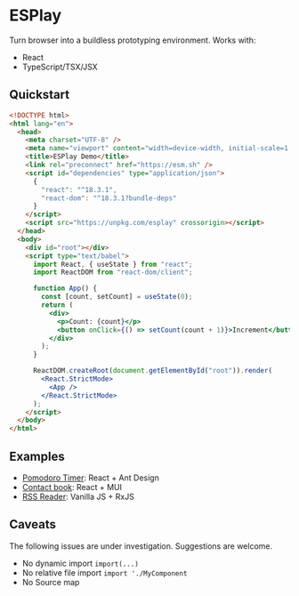 # ESPlay

Turn browser into a buildless prototyping environment. Works with:

- React
- TypeScript/TSX/JSX

## Quickstart

```html
<!DOCTYPE html>
<html lang="en">
  <head>
    <meta charset="UTF-8" />
    <meta name="viewport" content="width=device-width, initial-scale=1.0" />
    <title>ESPlay Demo</title>
    <link rel="preconnect" href="https://esm.sh" />
    <script id="dependencies" type="application/json">
      {
        "react": "^18.3.1",
        "react-dom": "^18.3.1?bundle-deps"
      }
    </script>
    <script src="https://unpkg.com/esplay" crossorigin></script>
  </head>
  <body>
    <div id="root"></div>
    <script type="text/babel">
      import React, { useState } from "react";
      import ReactDOM from "react-dom/client";

      function App() {
        const [count, setCount] = useState(0);
        return (
          <div>
            <p>Count: {count}</p>
            <button onClick={() => setCount(count + 1)}>Increment</button>
          </div>
        );
      }

      ReactDOM.createRoot(document.getElementById("root")).render(
        <React.StrictMode>
          <App />
        </React.StrictMode>
      );
    </script>
  </body>
</html>
```

## Examples

- [Pomodoro Timer](./examples/pomodoro.html): React + Ant Design
- [Contact book](./examples/contact-book.html): React + MUI
- [RSS Reader](./examples/contact-book.html): Vanilla JS + RxJS

## Caveats

The following issues are under investigation. Suggestions are welcome.

- No dynamic import `import(...)`
- No relative file import `import './MyComponent`
- No Source map
